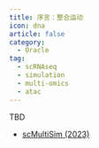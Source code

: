 ```yaml
---
title: 序言：整合运动
icon: dna
article: false
category:
  - Oracle
tag:
  - scRNAseq
  - simulation
  - multi-omics
  - atac
---
```




TBD

- [scMultiSim (2023)](./scmultisim.md)
